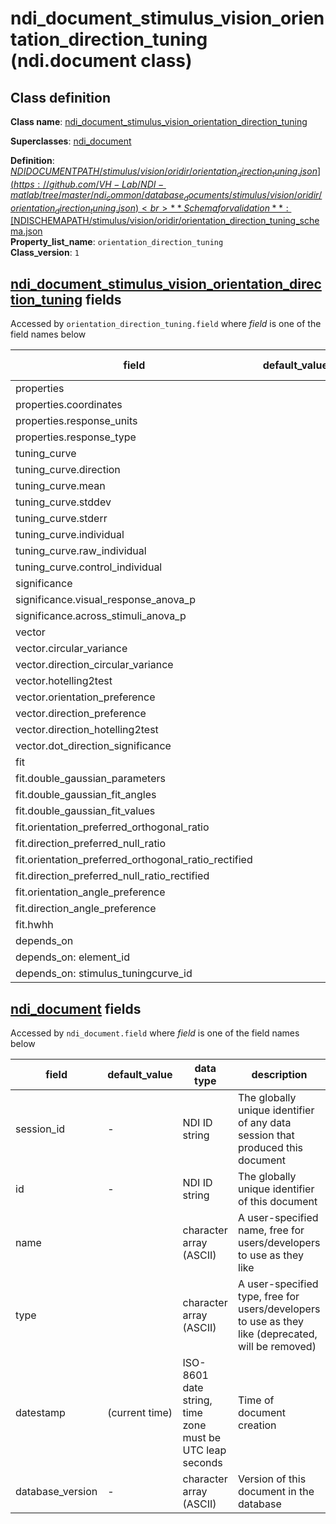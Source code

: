 # ndi_document_stimulus_vision_orientation_direction_tuning (ndi.document class)

## Class definition

**Class name**: [ndi_document_stimulus_vision_orientation_direction_tuning](ndi_document_stimulus_vision_orientation_direction_tuning.md)

**Superclasses**: [ndi_document](../../../ndi_document.md)

**Definition**: [$NDIDOCUMENTPATH/stimulus/vision/oridir/orientation_direction_tuning.json](https://github.com/VH-Lab/NDI-matlab/tree/master/ndi_common/database_documents/stimulus/vision/oridir/orientation_direction_tuning.json)<br>
**Schema for validation**: [$NDISCHEMAPATH/stimulus/vision/oridir/orientation_direction_tuning_schema.json](https://github.com/VH-Lab/NDI-matlab/tree/master/ndi_common/schema_documents/stimulus/vision/oridir/orientation_direction_tuning_schema.json)<br>
**Property_list_name**: `orientation_direction_tuning`<br>
**Class_version**: `1`<br>


## [ndi_document_stimulus_vision_orientation_direction_tuning](ndi_document_stimulus_vision_orientation_direction_tuning.md) fields

Accessed by `orientation_direction_tuning.field` where *field* is one of the field names below

| field | default_value | data type | description |
| --- | --- | --- | --- |
| properties |  |  |  |
| properties.coordinates |  |  |  |
| properties.response_units |  |  |  |
| properties.response_type |  |  |  |
| tuning_curve |  |  |  |
| tuning_curve.direction |  |  |  |
| tuning_curve.mean |  |  |  |
| tuning_curve.stddev |  |  |  |
| tuning_curve.stderr |  |  |  |
| tuning_curve.individual |  |  |  |
| tuning_curve.raw_individual |  |  |  |
| tuning_curve.control_individual |  |  |  |
| significance |  |  |  |
| significance.visual_response_anova_p |  |  |  |
| significance.across_stimuli_anova_p |  |  |  |
| vector |  |  |  |
| vector.circular_variance |  |  |  |
| vector.direction_circular_variance |  |  |  |
| vector.hotelling2test |  |  |  |
| vector.orientation_preference |  |  |  |
| vector.direction_preference |  |  |  |
| vector.direction_hotelling2test |  |  |  |
| vector.dot_direction_significance |  |  |  |
| fit |  |  |  |
| fit.double_gaussian_parameters |  |  |  |
| fit.double_gaussian_fit_angles |  |  |  |
| fit.double_gaussian_fit_values |  |  |  |
| fit.orientation_preferred_orthogonal_ratio |  |  |  |
| fit.direction_preferred_null_ratio |  |  |  |
| fit.orientation_preferred_orthogonal_ratio_rectified |  |  |  |
| fit.direction_preferred_null_ratio_rectified |  |  |  |
| fit.orientation_angle_preference |  |  |  |
| fit.direction_angle_preference |  |  |  |
| fit.hwhh |  |  |  |
| depends_on |  |  |  |
| depends_on: element_id |  |  |  |
| depends_on: stimulus_tuningcurve_id |  |  |  |


## [ndi_document](../../../ndi_document.md) fields

Accessed by `ndi_document.field` where *field* is one of the field names below

| field | default_value | data type | description |
| --- | --- | --- | --- |
| session_id | - | NDI ID string | The globally unique identifier of any data session that produced this document |
| id | - | NDI ID string | The globally unique identifier of this document |
| name |  | character array (ASCII) | A user-specified name, free for users/developers to use as they like |
| type |  | character array (ASCII) | A user-specified type, free for users/developers to use as they like (deprecated, will be removed) |
| datestamp | (current time) | ISO-8601 date string, time zone must be UTC leap seconds | Time of document creation |
| database_version | - | character array (ASCII) | Version of this document in the database |


